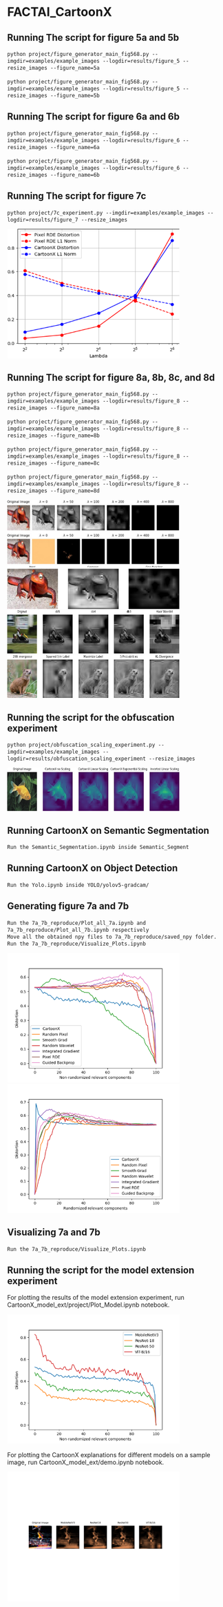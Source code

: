 # FACTAI_CartoonX

## Running The script for figure 5a and 5b

```
python project/figure_generator_main_fig568.py --imgdir=examples/example_images --logdir=results/figure_5 --resize_images --figure_name=5a

python project/figure_generator_main_fig568.py --imgdir=examples/example_images --logdir=results/figure_5 --resize_images --figure_name=5b
```

## Running The script for figure 6a and 6b

```
python project/figure_generator_main_fig568.py --imgdir=examples/example_images --logdir=results/figure_6 --resize_images --figure_name=6a

python project/figure_generator_main_fig568.py --imgdir=examples/example_images --logdir=results/figure_6 --resize_images --figure_name=6b
```
## Running The script for figure 7c

```
python project/7c_experiment.py --imgdir=examples/example_images --logdir=results/figure_7 --resize_images
```

<img src="figs/qualitative_ims/fig7c.png" width="400" height="300">


## Running The script for figure 8a, 8b, 8c, and 8d

```
python project/figure_generator_main_fig568.py --imgdir=examples/example_images --logdir=results/figure_8 --resize_images --figure_name=8a

python project/figure_generator_main_fig568.py --imgdir=examples/example_images --logdir=results/figure_8 --resize_images --figure_name=8b

python project/figure_generator_main_fig568.py --imgdir=examples/example_images --logdir=results/figure_8 --resize_images --figure_name=8c

python project/figure_generator_main_fig568.py --imgdir=examples/example_images --logdir=results/figure_8 --resize_images --figure_name=8d
```

<img src="figs/qualitative_ims/8a.png" width="400" height="150">
<img src="figs/qualitative_ims/8b.JPEG" width="400" height="100">
<img src="figs/qualitative_ims/8c.JPEG" width="400" height="100">
<img src="figs/qualitative_ims/8d.JPEG" width="400" height="100">


## Running the script for the obfuscation experiment

```
python project/obfuscation_scaling_experiment.py --imgdir=examples/example_images --logdir=results/obfuscation_scaling_experiment --resize_images
```

<img src="figs/qualitative_ims/obfuscation_examples/goldfish.JPEG" width="400" height="100">

## Running CartoonX on Semantic Segmentation

```
Run the Semantic_Segmentation.ipynb inside Semantic_Segment
```

## Running CartoonX on Object Detection

```
Run the Yolo.ipynb inside YOLO/yolov5-gradcam/
```


## Generating figure 7a and 7b

```
Run the 7a_7b_reproduce/Plot_all_7a.ipynb and 7a_7b_reproduce/Plot_all_7b.ipynb respectively
Move all the obtained npy files to 7a_7b_reproduce/saved_npy folder.
Run the 7a_7b_reproduce/Visualize_Plots.ipynb 
```


<img src="figs/7a.png" width="400" height="300">
<img src="figs/7b.png" width="400" height="300">

## Visualizing 7a and 7b

```
Run the 7a_7b_reproduce/Visualize_Plots.ipynb 
```
## Running the script for the model extension experiment

For plotting the results of the model extension experiment, run CartoonX_model_ext/project/Plot_Model.ipynb notebook.

<img src="figs/rate_distortion_archs.png" width="400" height="300">

For plotting the CartoonX explanations for different models on a sample image, run CartoonX_model_ext/demo.ipynb notebook.

<img src="figs/CartoonX_models_basketball.jpeg" width="400" height="300">

